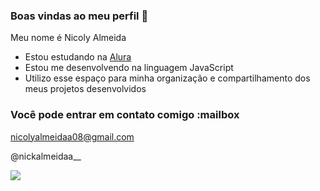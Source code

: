 ### Boas vindas ao meu perfil 💙

Meu nome é Nicoly Almeida

- Estou estudando na [Alura](https://www.alura.com.br)
- Estou me desenvolvendo na linguagem JavaScript
- Utilizo esse espaço para minha organização e compartilhamento dos meus projetos desenvolvidos

### Você pode entrar em contato comigo :mailbox

nicolyalmeidaa08@gmail.com

@nickalmeidaa__

![](https://media1.tenor.com/m/ug1TG6i5_8wAAAAd/sleeping-beauty-aurora.gif)
